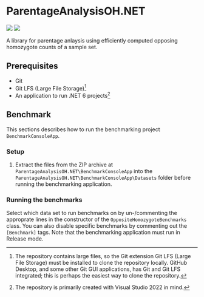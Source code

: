 # ParentageAnalysisOH.NET

[![](https://img.shields.io/nuget/v/ParentageAnalysisOH.NET.svg)](https://www.nuget.org/packages/ParentageAnalysisOH.NET/)
[![](https://img.shields.io/nuget/dt/ParentageAnalysisOH.NET.svg)](https://www.nuget.org/packages/ParentageAnalysisOH.NET/)

A library for parentage anlaysis using efficiently computed opposing homozygote counts of a sample set.

## Prerequisites

- Git
- Git LFS (Large File Storage)[^1]
- An application to run .NET 6 projects[^2]

[^1]: The repository contains large files, so the Git extension Git LFS (Large File Storage) must be installed to clone the repository locally. GitHub Desktop, and some other Git GUI applications, has Git and Git LFS integrated; this is perhaps the easiest way to clone the repository.
[^2]: The repository is primarily created with Visual Studio 2022 in mind.

## Benchmark

This sections describes how to run the benchmarking project `BenchmarkConsoleApp`.

### Setup

1. Extract the files from the ZIP archive at `ParentageAnalysisOH.NET\BenchmarkConsoleApp` into the `ParentageAnalysisOH.NET\BenchmarkConsoleApp\Datasets` folder before running the benchmarking application.

### Running the benchmarks

Select which data set to run benchmarks on by un-/commenting the approprate lines in the constructor of the ``OppositeHomozygoteBenchmarks`` class. You can also disable specific benchmarks by commenting out the ``[Benchmark]`` tags.
Note that the benchmarking application must run in Release mode.
